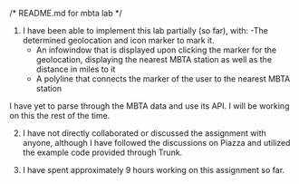 /* README.md for mbta lab */

1. I have been able to implement this lab partially (so far), with:
   -The determined geolocation and icon marker to mark it. 
   - An infowindow that is displayed upon clicking the marker for the geolocation, displaying the nearest MBTA station as well as the distance in miles to it
   - A polyline that connects the marker of the user to the nearest MBTA station

I have yet to parse through the MBTA data and use its API. I will be working on this the rest of the time.    

2. I have not directly collaborated or discussed the assignment with anyone, although I have followed the discussions on Piazza and utilized the example code provided through Trunk.

3. I have spent approximately 9 hours working on this assignment so far.    